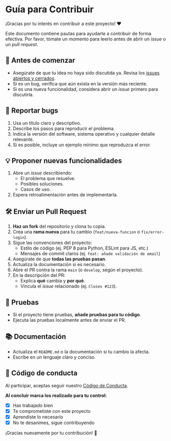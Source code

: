 # Guía para Contribuir

¡Gracias por tu interés en contribuir a este proyecto! ❤️

Este documento contiene pautas para ayudarte a contribuir de forma efectiva. Por favor, tómate un momento para leerlo antes de abrir un *issue* o un *pull request*.

## 📌 Antes de comenzar

- Asegúrate de que tu idea no haya sido discutida ya. Revisa los [issues abiertos y cerrados](../../issues).
- Si es un bug, verifica que aún exista en la versión más reciente.
- Si es una nueva funcionalidad, considera abrir un *issue* primero para discutirla.

## 🐛 Reportar bugs

1. Usa un título claro y descriptivo.
2. Describe los pasos para reproducir el problema.
3. Indica la versión del software, sistema operativo y cualquier detalle relevante.
4. Si es posible, incluye un ejemplo mínimo que reproduzca el error.

## 💡 Proponer nuevas funcionalidades

1. Abre un *issue* describiendo:
   - El problema que resuelve.
   - Posibles soluciones.
   - Casos de uso.
2. Espera retroalimentación antes de implementarla.

## 🛠️ Enviar un Pull Request

1. **Haz un fork** del repositorio y clona tu copia.
2. Crea una **rama nueva** para tu cambio (`feat/nueva-funcion` o `fix/error-login`).
3. Sigue las convenciones del proyecto:
   - Estilo de código (ej. PEP 8 para Python, ESLint para JS, etc.)
   - Mensajes de commit claros (ej. `feat: añade validación de email`)
4. Asegúrate de que **todas las pruebas pasan**.
5. Actualiza la documentación si es necesario.
6. Abre el PR contra la rama `main` (o `develop`, según el proyecto).
7. En la descripción del PR:
   - Explica **qué** cambia y **por qué**.
   - Vincula el *issue* relacionado (ej. `Closes #123`).

## 🧪 Pruebas

- Si el proyecto tiene pruebas, **añade pruebas para tu código**.
- Ejecuta las pruebas localmente antes de enviar el PR.

## 📚 Documentación

- Actualiza el `README.md` o la documentación si tu cambio la afecta.
- Escribe en un lenguaje claro y conciso.

## 🤝 Código de conducta

Al participar, aceptas seguir nuestro [Código de Conducta](CODE_OF_CONDUCT.md).

**Al concluir marca los realizado para tu control:**

 - [x] Has trabajado bien
 - [x] Te comprometiste con este proyecto
 - [x] Aprendiste lo necesario
 - [x] No te desanimes, sigue contribuyendo

¡Gracias nuevamente por tu contribución! 🙌
<!--stackedit_data:
eyJoaXN0b3J5IjpbMTU1ODQyNzMxOF19
-->